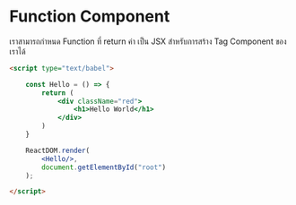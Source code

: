 
# Function Component

เราสามารถกำหนด Function ที่ return ค่า เป็น JSX สำหรับการสร้าง Tag Component ของเราได้

```html
<script type="text/babel">

    const Hello = () => {
        return (
            <div className="red">
                <h1>Hello World</h1>
            </div>
        )
    }

    ReactDOM.render(
        <Hello/>,
        document.getElementById("root")
    );

</script>
```
